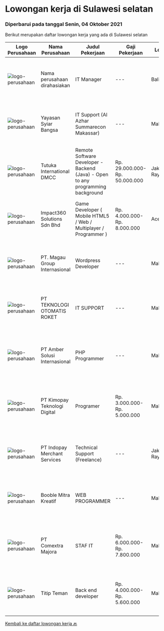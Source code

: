 
  # Lowongan kerja di Sulawesi selatan

  ### Diperbarui pada tanggal Senin, 04 Oktober 2021

  Berikut merupakan daftar lowongan kerja yang ada di Sulawesi selatan

  |Logo Perusahaan | Nama Perusahaan | Judul Pekerjaan | Gaji Pekerjaan | Lokasi | Deskripsi | Tanggal diunggah | Pranala |
  | -------------- | --------------- | --------------- | --------- | --------- | -------------- | ------- | ----------- |
  |![logo-perusahaan](https://us.123rf.com/450wm/pavelstasevich/pavelstasevich1811/pavelstasevich181101027/112815900-stock-vector-no-image-available-icon-flat-vector.jpg?ver=6)|Nama perusahaan dirahasiakan|IT Manager|---|Bali|Pendidikan minimal S1 segala jurusan Memiliki pengetahuan mengenai PHP dan bahasa pemrograman lainnya atau menguasai jaringan Gaji negotiable...|Jumat, 01 Oktober 2021|https://www.jobstreet.co.id/id/job/it-manager-3645203?token=0~194bddd3-2dcd-47f9-8a50-5f6b2b8f5cc4&sectionRank=1&jobId=jobstreet-id-job-3645203|
|![logo-perusahaan](https://image-service-cdn.seek.com.au/ce58984f3647976ec78b6ddaeb83cb08adac4bda/ee4dce1061f3f616224767ad58cb2fc751b8d2dc)|Yayasan Syiar Bangsa|IT Support (Al Azhar Summarecon Makassar)|---|Makassar|Work location: Al Azhar Summarecon Makassar  Job Description : Monitoring and maintaining computer systems, application, internet and network;...|Jumat, 01 Oktober 2021|https://www.jobstreet.co.id/id/job/it-support-al-azhar-summarecon-makassar-3645345?token=0~194bddd3-2dcd-47f9-8a50-5f6b2b8f5cc4&sectionRank=2&jobId=jobstreet-id-job-3645345|
|![logo-perusahaan](https://image-service-cdn.seek.com.au/839b8f84f264dc6aeead91a272213b6bf8e5b457/ee4dce1061f3f616224767ad58cb2fc751b8d2dc)|Tutuka International DMCC|Remote Software Developer - Backend (Java) - Open to any programming background|Rp. 29.000.000-Rp. 50.000.000|Jakarta Raya|As a Remote Software Developer at Tutuka, you'll be working closely with the entire Product Development team to build enterprise-level, highly...|Jumat, 01 Oktober 2021|https://www.jobstreet.co.id/id/job/remote-software-developer-backend-java-open-to-any-programming-background-11398397/origin/ph?token=0~194bddd3-2dcd-47f9-8a50-5f6b2b8f5cc4&sectionRank=3&jobId=jobstreet-ph-job-11398397|
|![logo-perusahaan](https://image-service-cdn.seek.com.au/06b729438205195a03d4bcec08ce1ddd5d9c1576/ee4dce1061f3f616224767ad58cb2fc751b8d2dc)|Impact360 Solutions Sdn Bhd|Game Developer ( Mobile HTML5 / Web / Multiplayer / Programmer )|Rp. 4.000.000-Rp. 8.000.000|Aceh|We are hiring remote HTML5 game developers from all parts of Indonesia. If you have real experience building HTML5 games or applications, you're...|Jumat, 24 September 2021|https://www.jobstreet.co.id/id/job/game-developer-mobile-html5-web-multiplayer-programmer-4672691/origin/my?token=0~194bddd3-2dcd-47f9-8a50-5f6b2b8f5cc4&sectionRank=4&jobId=jobstreet-my-job-4672691|
|![logo-perusahaan](https://us.123rf.com/450wm/pavelstasevich/pavelstasevich1811/pavelstasevich181101027/112815900-stock-vector-no-image-available-icon-flat-vector.jpg?ver=6)|PT. Magau Group Internasional|Wordpress Developer|---|Makassar|Kami merupakan perusahaan Honding Company yang berpusat di kota Makassar dan membuka lowongan kerja bagi Anda yang memiliki skill Wordpress...|Kamis, 30 September 2021|https://www.jobstreet.co.id/id/job/wordpress-developer-3643511?token=0~194bddd3-2dcd-47f9-8a50-5f6b2b8f5cc4&sectionRank=5&jobId=jobstreet-id-job-3643511|
|![logo-perusahaan](https://image-service-cdn.seek.com.au/d1f3ba2cc8e576ff2e308b3ad48e25d1828e4aad/ee4dce1061f3f616224767ad58cb2fc751b8d2dc)|PT TEKNOLOGI OTOMATIS ROKET|IT SUPPORT|---|Makassar|Kualifikasi : Minimal Pendidikan D3 Usia Maximal 30 Tahun Kreatif, Jujur, Disiplin dan Bertanggung Jawab Mengerti Tentang Iklan di Google dan Facebook...|Rabu, 22 September 2021|https://www.jobstreet.co.id/id/job/it-support-3635857?token=0~194bddd3-2dcd-47f9-8a50-5f6b2b8f5cc4&sectionRank=6&jobId=jobstreet-id-job-3635857|
|![logo-perusahaan](https://us.123rf.com/450wm/pavelstasevich/pavelstasevich1811/pavelstasevich181101027/112815900-stock-vector-no-image-available-icon-flat-vector.jpg?ver=6)|PT Amber Solusi Internasional|PHP Programmer|---|Makassar|PHP ProgrammerRequirements: At least 5 years of solid hands-on experience in web development Required skills: MYSQL, CSS, HTML, Javascript, PHP...|Kamis, 23 September 2021|https://www.jobstreet.co.id/id/job/php-programmer-3637594?token=0~194bddd3-2dcd-47f9-8a50-5f6b2b8f5cc4&sectionRank=7&jobId=jobstreet-id-job-3637594|
|![logo-perusahaan](https://image-service-cdn.seek.com.au/d3ac50ebceeeb6efed48276f56fe30b57dea780f/ee4dce1061f3f616224767ad58cb2fc751b8d2dc)|PT Kimopay Teknologi Digital|Programer|Rp. 3.000.000-Rp. 5.000.000|Makassar|Syarat &amp; Ketentuan : Menguasai PHP  Memahami Framework Laravel/CI Memahami Perintah SSH VPS (Dasar Tdk Apa) memahami Konsep OOP Pada PHP Memahami...|Rabu, 22 September 2021|https://www.jobstreet.co.id/id/job/programer-3621893?token=0~194bddd3-2dcd-47f9-8a50-5f6b2b8f5cc4&sectionRank=8&jobId=jobstreet-id-job-3621893|
|![logo-perusahaan](https://image-service-cdn.seek.com.au/d121f42b9bb792fd59f63f86da3bf9814e0334b9/ee4dce1061f3f616224767ad58cb2fc751b8d2dc)|PT Indopay Merchant Services|Technical Support (Freelance)|---|Jakarta Raya|Deskripsi pekerjaan: Melakukan pengecekan mesin EDC Memastikan kondisi mesin tersebut Memberikan pengarahan dan training atas penggunaan mesin EDC...|Senin, 13 September 2021|https://www.jobstreet.co.id/id/job/technical-support-freelance-3626491?token=0~194bddd3-2dcd-47f9-8a50-5f6b2b8f5cc4&sectionRank=9&jobId=jobstreet-id-job-3626491|
|![logo-perusahaan](https://us.123rf.com/450wm/pavelstasevich/pavelstasevich1811/pavelstasevich181101027/112815900-stock-vector-no-image-available-icon-flat-vector.jpg?ver=6)|Booble Mitra Kreatif|WEB PROGRAMMER|---|Makassar|Kualifikasi :  Usia maksimal 30 Tahun Minimal SMA/SMK/Sederajat  Memiliki pengalaman kerja minimal 1 tahun dibidangnya Memahami HTML, CSS, Javascipt,...|Senin, 13 September 2021|https://www.jobstreet.co.id/id/job/web-programmer-3627031?token=0~194bddd3-2dcd-47f9-8a50-5f6b2b8f5cc4&sectionRank=10&jobId=jobstreet-id-job-3627031|
|![logo-perusahaan](https://image-service-cdn.seek.com.au/2f8524ab85ea6cfa4105c8003a95204ff2d3863a/ee4dce1061f3f616224767ad58cb2fc751b8d2dc)|PT Comextra Majora|STAF IT|Rp. 6.000.000-Rp. 7.800.000|Makassar|Tugas dan tanggung jawab : Membuat dan mendesain program Melakukan perubahan program sesuai perkembangan dan kebutuhan Perusahaan Melakukan pemasangan...|Jumat, 10 September 2021|https://www.jobstreet.co.id/id/job/staf-it-3624665?token=0~194bddd3-2dcd-47f9-8a50-5f6b2b8f5cc4&sectionRank=11&jobId=jobstreet-id-job-3624665|
|![logo-perusahaan](https://image-service-cdn.seek.com.au/55c2fae93b2084d819ce6457d080f6b4b7f8eff8/ee4dce1061f3f616224767ad58cb2fc751b8d2dc)|Titip Teman|Back end developer|Rp. 4.000.000-Rp. 5.600.000|Makassar|We are looking for Backend developers.The Requirements :- Proven work experience as a back-end developer with minimum 2 years- Exprerience with...|Selasa, 07 September 2021|https://www.jobstreet.co.id/id/job/back-end-developer-3620585?token=0~194bddd3-2dcd-47f9-8a50-5f6b2b8f5cc4&sectionRank=12&jobId=jobstreet-id-job-3620585|


  [Kembali ke daftar lowongan kerja 🔙](../README.md#daftar-lowongan-kerja)
  